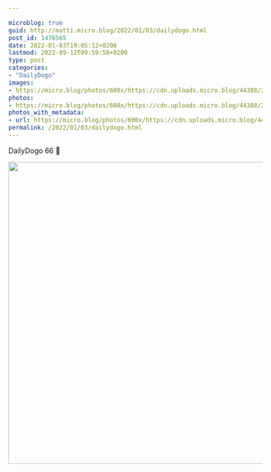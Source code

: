 ```yaml
---

microblog: true
guid: http://matti.micro.blog/2022/01/03/dailydogo.html
post_id: 1476565
date: 2022-01-03T19:05:12+0200
lastmod: 2022-09-12T09:59:58+0200
type: post
categories:
- "DailyDogo"
images:
- https://micro.blog/photos/600x/https://cdn.uploads.micro.blog/44388/2022/e444508f14.jpg
photos:
- https://micro.blog/photos/600x/https://cdn.uploads.micro.blog/44388/2022/e444508f14.jpg
photos_with_metadata:
- url: https://micro.blog/photos/600x/https://cdn.uploads.micro.blog/44388/2022/e444508f14.jpg
permalink: /2022/01/03/dailydogo.html
---
```

DailyDogo 66 🐶

<img src="/media/uploads/2022/e444508f14.jpg" width="600" height="600" alt="" />
